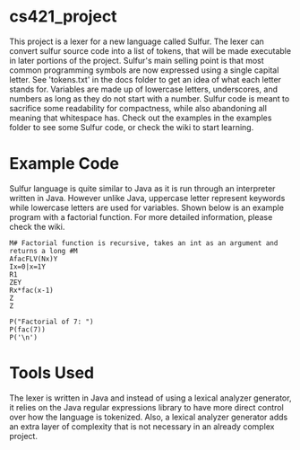 # cs421_project
This project is a lexer for a new language called Sulfur. The lexer can convert sulfur source code into a list of tokens, that will be made executable in later portions of the project. Sulfur's main selling point is that most common programming symbols are now expressed using a single capital letter. See 'tokens.txt' in the docs folder to get an idea of what each letter stands for. Variables are made up of lowercase letters, underscores, and numbers as long as they do not start with a number. Sulfur code is meant to sacrifice some readability for compactness, while also abandoning all meaning that whitespace has. Check out the examples in the examples folder to see some Sulfur code, or check the wiki to start learning.

# Example Code
Sulfur language is quite similar to Java as it is run through an interpreter written in Java. However unlike Java, uppercase letter represent keywords while lowercase letters are used for variables. Shown below is an example program with a factorial function. For more detailed information, please check the wiki.
```
M# Factorial function is recursive, takes an int as an argument and returns a long #M
AfacFLV(Nx)Y
Ix=0|x=1Y
R1
ZEY
Rx*fac(x-1)
Z
Z

P("Factorial of 7: ")
P(fac(7))
P('\n')
```

# Tools Used
The lexer is written in Java and instead of using a lexical analyzer generator, it relies on the Java regular expressions library to have more direct control over how the language is tokenized. Also, a lexical analyzer generator adds an extra layer of complexity that is not necessary in an already complex project.
